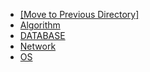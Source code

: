 - [[Move to Previous Directory]](../README.md)
- [Algorithm](./Algorithm/README.md)
- [DATABASE](./DATABASE/README.md)
- [Network](./Network/README.md)
- [OS](./OS/README.md)
